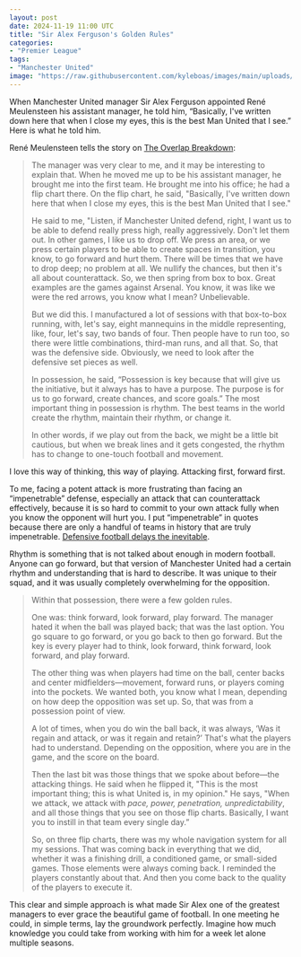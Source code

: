 ```yaml
---
layout: post
date: 2024-11-19 11:00 UTC
title: "Sir Alex Ferguson's Golden Rules"
categories:
- "Premier League"
tags:
- "Manchester United"
image: "https://raw.githubusercontent.com/kyleboas/images/main/uploads/2024/11/18/Image-18Nov2024_20:37:18.png"
---
```


When Manchester United manager Sir Alex Ferguson appointed René Meulensteen his assistant manager, he told him, “Basically, I've written down here that when I close my eyes, this is the best Man United that I see.” Here is what he told him.

<!---more--->

René Meulensteen tells the story on [The Overlap Breakdown](https://youtu.be/clhcHXFeyxQ?si=8hpw_c5yZV0M0bIh):

> The manager was very clear to me, and it may be interesting to explain that. When he moved me up to be his assistant manager, he brought me into the first team. He brought me into his office; he had a flip chart there. On the flip chart, he said, "Basically, I've written down here that when I close my eyes, this is the best Man United that I see."
> 
> He said to me, "Listen, if Manchester United defend, right, I want us to be able to defend really press high, really aggressively. Don't let them out. In other games, I like us to drop off. We press an area, or we press certain players to be able to create spaces in transition, you know, to go forward and hurt them. There will be times that we have to drop deep; no problem at all. We nullify the chances, but then it's all about counterattack. So, we then spring from box to box. Great examples are the games against Arsenal. You know, it was like we were the red arrows, you know what I mean? Unbelievable. 
> 
> But we did this. I manufactured a lot of sessions with that box-to-box running, with, let's say, eight mannequins in the middle representing, like, four, let's say, two bands of four. Then people have to run too, so there were little combinations, third-man runs, and all that. So, that was the defensive side. Obviously, we need to look after the defensive set pieces as well.
> 
> In possession, he said, “Possession is key because that will give us the initiative, but it always has to have a purpose. The purpose is for us to go forward, create chances, and score goals.” The most important thing in possession is rhythm. The best teams in the world create the rhythm, maintain their rhythm, or change it.
> 
> In other words, if we play out from the back, we might be a little bit cautious, but when we break lines and it gets congested, the rhythm has to change to one-touch football and movement.

I love this way of thinking, this way of playing. Attacking first, forward first. 

To me, facing a potent attack is more frustrating than facing an “impenetrable” defense, especially an attack that can counterattack effectively, because it is so hard to commit to your own attack fully when you know the opponent will hurt you. I put “impenetrable” in quotes because there are only a handful of teams in history that are truly impenetrable. [Defensive football delays the inevitable](https://tacticsjournal.com/2024/11/18/defensive-football-delays-the-inevitable/).

Rhythm is something that is not talked about enough in modern football. Anyone can go forward, but that version of Manchester United had a certain rhythm and understanding that is hard to describe. It was unique to their squad, and it was usually completely overwhelming for the opposition.

<blockquote>
Within that possession, there were a few golden rules.

One was: think forward, look forward, play forward. The manager hated it when the ball was played back; that was the last option. You go square to go forward, or you go back to then go forward. But the key is every player had to think, look forward, think forward, look forward, and play forward. 

The other thing was when players had time on the ball, center backs and center midfielders—movement, forward runs, or players coming into the pockets. We wanted both, you know what I mean, depending on how deep the opposition was set up. So, that was from a possession point of view. 

A lot of times, when you do win the ball back, it was always, ‘Was it regain and attack, or was it regain and retain?’ That's what the players had to understand. Depending on the opposition, where you are in the game, and the score on the board.

Then the last bit was those things that we spoke about before—the attacking things. He said when he flipped it, "This is the most important thing; this is what United is, in my opinion." He says, "When we attack, we attack with *pace, power, penetration, unpredictability*, and all those things that you see on those flip charts. Basically, I want you to instill in that team every single day.”

So, on three flip charts, there was my whole navigation system for all my sessions. That was coming back in everything that we did, whether it was a finishing drill, a conditioned game, or small-sided games. Those elements were always coming back. I reminded the players constantly about that. And then you come back to the quality of the players to execute it.
</blockquote>

This clear and simple approach is what made Sir Alex one of the greatest managers to ever grace the beautiful game of football. In one meeting he could, in simple terms, lay the groundwork perfectly. Imagine how much knowledge you could take from working with him for a week let alone multiple seasons.
